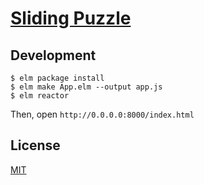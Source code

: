 # <a href="http://moroshko.github.io/sliding-puzzle" target="_blank">Sliding Puzzle</a>

## Development

```shell
$ elm package install
$ elm make App.elm --output app.js
$ elm reactor
```

Then, open `http://0.0.0.0:8000/index.html`

## License

[MIT](http://moroshko.mit-license.org)
